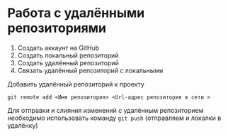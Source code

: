 # Работа с удалёнными репозиториями
1. Создать аккаунт на GitHub
2. Создать локальный репозиторий
3. Создать удалённый репозиторий
4. Связать удалённый репозиторий с локальными

Добавить удалённый репозиторий к проекту 
```
git remote add <Имя репозитория> <Url-адрес репозитория в сети >
```

Для отправки и слияния изменений с удалённым репозиторием необходимо использовать команду ``git push``
(отправляем и локалки в удалёнку)
